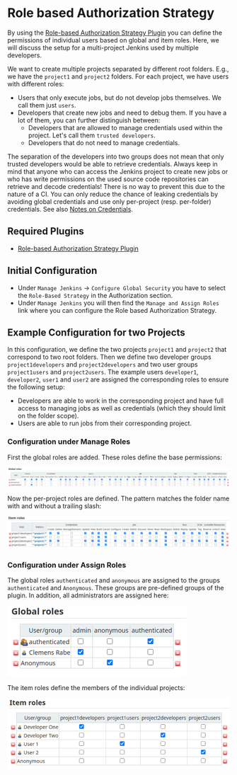 # Role based Authorization Strategy

By using the [Role-based Authorization Strategy Plugin](https://plugins.jenkins.io/role-strategy/)
you can define the permissions of individual users based on global and item
roles. Here, we will discuss the setup for a multi-project Jenkins used by
multiple developers.

We want to create multiple projects separated by different root folders. E.g.,
we have the `project1` and `project2` folders. For each project, we have
users with different roles:

  - Users that only execute jobs, but do not develop jobs themselves. We call
    them just `users`.
  - Developers that create new jobs and need to debug them. If you have a lot
    of them, you can further distinguish between:
      - Developers that are allowed to manage credentials used within the
        project. Let's call them `trusted developers`.
      - Developers that do not need to manage credentials.

The separation of the developers into two groups does not mean that only
trusted developers would be able to retrieve credentials. Always keep in mind
that anyone who can access the Jenkins project to create new jobs or who has
write permissions on the used source code repositories can retrieve and decode
credentials! There is no way to prevent this due to the nature of a CI. You can
only reduce the chance of leaking credentials by avoiding global credentials
and use only per-project (resp. per-folder) credentials. See also
[Notes on Credentials](CREDENTIALS.md).


## Required Plugins

  - [Role-based Authorization Strategy Plugin](https://plugins.jenkins.io/role-strategy/)


## Initial Configuration

  - Under `Manage Jenkins` -> `Configure Global Security` you have to select
    the `Role-Based Strategy` in the Authorization section.
  - Under `Manage Jenkins` you will then find the `Manage and Assign Roles`
    link where you can configure the Role based Authorization Strategy.


## Example Configuration for two Projects

In this configuration, we define the two projects `project1` and `project2` that
correspond to two root folders. Then we define two developer groups
`project1developers` and `project2developers` and two user groups
`project1users` and `project2users`. The example users `developer1`,
`developer2`, `user1` and `user2` are assigned the corresponding roles to
ensure the following setup:

  - Developers are able to work in the corresponding project and have full
    access to managing jobs as well as credentials (which they should limit
    on the folder scope).
  - Users are able to run jobs from their corresponding project.


### Configuration under Manage Roles

First the global roles are added. These roles define the base permissions:

![Manage Roles - Global Roles](images/role_strategy_global_roles.png?raw=true "Global Roles")

Now the per-project roles are defined. The pattern matches the folder name with
and without a trailing slash:

![Manage Roles - Item Roles](images/role_strategy_item_roles.png?raw=true "Item Roles")


### Configuration under Assign Roles

The global roles `authenticated` and `anonymous` are assigned to the groups
`authenticated` and `Anonymous`. These groups are pre-defined groups of the
plugin. In addition, all administrators are assigned here:

![Assign Roles - Global Roles](images/role_strategy_assignment_global_roles.png?raw=true "Global Roles")

The item roles define the members of the individual projects:

![Assign Roles - Item Roles](images/role_strategy_assignment_item_roles.png?raw=true "Item Roles")
